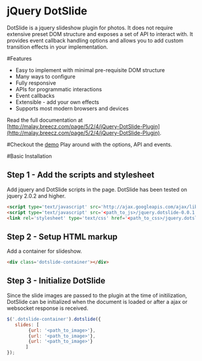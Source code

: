 # jQuery DotSlide

DotSlide is a jquery slideshow plugin for photos. It does not require extensive preset DOM structure and exposes a set of API to interact with. It provides event callback handling options and allows you to add custom transition effects in your implementation.

#Features

* Easy to implement with minimal pre-requisite DOM structure
* Many ways to configure
* Fully responsive
* APIs for programmatic interactions
* Event callbacks
* Extensible - add your own effects
* Supports most modern browsers and devices

Read the full documentation at [http://malay.breecz.com/page/5/2/4/jQuery-DotSlide-Plugin](http://malay.breecz.com/page/5/2/4/jQuery-DotSlide-Plugin).

#Checkout the [demo](http://malaybiswas.github.io/jquery.dotslide/)
Play around with the options, API and events.

#Basic Installation

## Step 1 - Add the scripts and stylesheet

Add jquery and DotSlide scripts in the page. DotSlide has been tested on jquery 2.0.2 and higher.

````html
<script type='text/javascript' src='http://ajax.googleapis.com/ajax/libs/jquery/2.0.2/jquery.min.js'></script>
<script type='text/javascript' src='<path_to_js>/jquery.dotslide-0.0.1.min.js'></script>
<link rel='stylesheet' type='text/css' href='<path_to_css>/jquery.dotslide-0.0.1.min.css'>
````

## Step 2 - Setup HTML markup

Add a container for slideshow.

````html
<div class='dotslide-container'></div>
````

## Step 3 - Initialize DotSlide

Since the slide images are passed to the plugin at the time of initilization, DotSlide can be initialized when the document is loaded or after a ajax or websocket response is received.

````javascript
$('.dotslide-container').dotslide({
   slides: [
        {url: '<path_to_image>'},
        {url: '<path_to_image>'},
        {url: '<path_to_image>'}
       ] 
});
````
